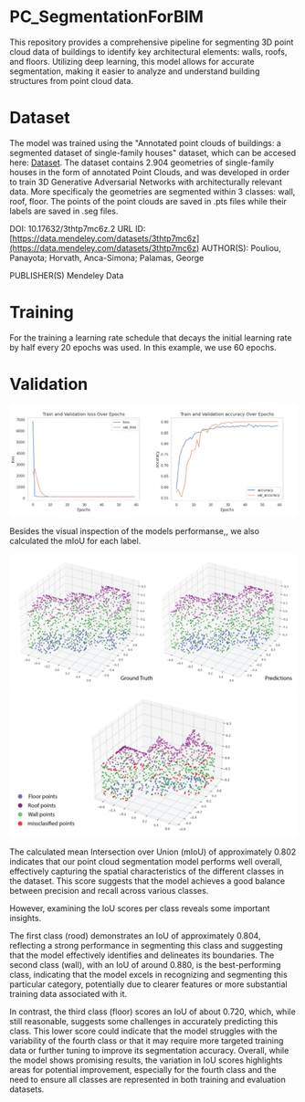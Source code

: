 # PC_SegmentationForBIM
This repository provides a comprehensive pipeline for segmenting 3D point cloud data of buildings to identify key architectural elements: walls, roofs, and floors. Utilizing deep learning, this model allows for accurate segmentation, making it easier to analyze and understand building structures from point cloud data.

# **Dataset**
The model was trained using the "Annotated point clouds of buildings: a segmented dataset of single-family houses" dataset, which can be accesed here: [Dataset]([10.17632/3thtp7mc6z.2](https://data.mendeley.com/datasets/3thtp7mc6z/2)). The dataset contains 2.904 geometries of single-family houses in the form of annotated Point Clouds, and was developed in order to train 3D Generative Adversarial Networks with architecturally relevant data. More specificaly the geometries are segmented within 3 classes: wall, roof, floor. The points of the point clouds are saved in .pts files while their labels are saved in .seg files.

DOI: 10.17632/3thtp7mc6z.2
URL ID: [https://data.mendeley.com/datasets/3thtp7mc6z](https://data.mendeley.com/datasets/3thtp7mc6z)
AUTHOR(S): Pouliou, Panayota; Horvath, Anca-Simona; Palamas, George

PUBLISHER(S)
Mendeley Data

# **Training**
For the training a learning rate schedule that decays the initial learning rate by half every 20 epochs was used. In this example, we use 60 epochs.

# **Validation**

![LOSS](https://github.com/PanayotaPouliou/PC_SegmentationForBIM/blob/main/plots/loss_accuracy.png)


Besides the visual inspection of the models performanse,, we also calculated the mIoU for each label.

![INSPECTION](https://github.com/PanayotaPouliou/PC_SegmentationForBIM/blob/main/plots/Visual_inspection.png)
![MISSCLASS](https://github.com/PanayotaPouliou/PC_SegmentationForBIM/blob/main/plots/missclassified_points.png)

The calculated mean Intersection over Union (mIoU) of approximately 0.802 indicates that our point cloud segmentation model performs well overall, effectively capturing the spatial characteristics of the different classes in the dataset. This score suggests that the model achieves a good balance between precision and recall across various classes.

However, examining the IoU scores per class reveals some important insights.

The first class (rood) demonstrates an IoU of approximately 0.804, reflecting a strong performance in segmenting this class and suggesting that the model effectively identifies and delineates its boundaries. The second class (wall), with an IoU of around 0.880, is the best-performing class, indicating that the model excels in recognizing and segmenting this particular category, potentially due to clearer features or more substantial training data associated with it.

In contrast, the third class (floor) scores an IoU of about 0.720, which, while still reasonable, suggests some challenges in accurately predicting this class. This lower score could indicate that the model struggles with the variability of the fourth class or that it may require more targeted training data or further tuning to improve its segmentation accuracy. Overall, while the model shows promising results, the variation in IoU scores highlights areas for potential improvement, especially for the fourth class and the need to ensure all classes are represented in both training and evaluation datasets.



